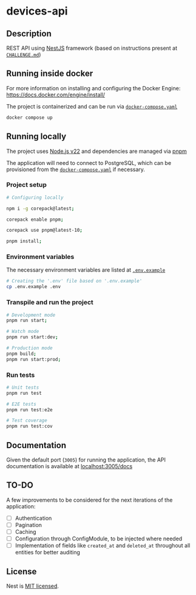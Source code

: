 # devices-api

## Description

REST API using [NestJS](https://github.com/nestjs/nest) framework (based on instructions present at [`CHALLENGE.md`](CHALLENGE.md))

## Running inside docker

For more information on installing and configuring the Docker Engine: https://docs.docker.com/engine/install/

The project is containerized and can be run via [`docker-compose.yaml`](docker-compose.yaml)

```bash
docker compose up
```

## Running locally

The project uses [Node.js v22](https://nodejs.org/en/download) and dependencies are managed via [pnpm](https://pnpm.io/)

The application will need to connect to PostgreSQL, which can be provisioned from the [`docker-compose.yaml`](docker-compose.yaml) if necessary.

### Project setup

```bash
# Configuring locally

npm i -g corepack@latest;

corepack enable pnpm;

corepack use pnpm@latest-10;

pnpm install;
```

### Environment variables

The necessary environment variables are listed at [`.env.example`](.env.example)

```bash
# Creating the '.env' file based on '.env.example'
cp .env.example .env
```

### Transpile and run the project

```bash
# Development mode
pnpm run start;

# Watch mode
pnpm run start:dev;

# Production mode
pnpm build;
pnpm run start:prod;
```

### Run tests

```bash
# Unit tests
pnpm run test

# E2E tests
pnpm run test:e2e

# Test coverage
pnpm run test:cov
```

## Documentation

Given the default port (`3005`) for running the application, the API documentation is available at [localhost:3005/docs](http://localhost:3005/docs)

## TO-DO

A few improvements to be considered for the next iterations of the application:

- [ ] Authentication
- [ ] Pagination
- [ ] Caching
- [ ] Configuration through ConfigModule, to be injected where needed
- [ ] Implementation of fields like `created_at` and `deleted_at` throughout all entities for better auditing

## License

Nest is [MIT licensed](https://github.com/nestjs/nest/blob/master/LICENSE).

